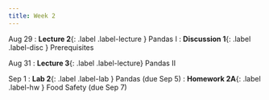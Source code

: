 ```yaml
---
title: Week 2
---
```


Aug 29
: **Lecture 2**{: .label .label-lecture } Pandas I
: **Discussion 1**{: .label .label-disc } Prerequisites

Aug 31
: **Lecture 3**{: .label .label-lecture} Pandas II

Sep 1
: **Lab 2**{: .label .label-lab } Pandas (due Sep 5)
: **Homework 2A**{: .label .label-hw } Food Safety (due Sep 7)
